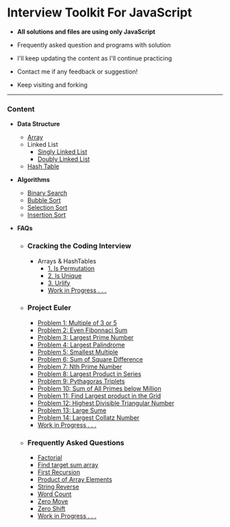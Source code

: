 # Interview Toolkit For **JavaScript**

* **All solutions and files are using only JavaScript**

* Frequently asked question and programs with solution

* I'll keep updating the content as I'll continue practicing

* Contact me if any feedback or suggestion!

* Keep visiting and forking

---

### Content

  * **Data Structure**
    * [Array](https://github.com/CUManiar/interview-toolkit-javascript/blob/master/Data%20Structure/Array.js)
    * Linked List
      * [Singly Linked List](https://github.com/CUManiar/interview-toolkit-javascript/blob/master/Data%20Structure/LinkedList.js)
      * [Doubly Linked List](https://github.com/CUManiar/interview-toolkit-javascript/blob/master/Data%20Structure/DoublyLinkedList.js)
    * [Hash Table](https://github.com/CUManiar/interview-toolkit-javascript/blob/master/Data%20Structure/HashTable.js)



  * **Algorithms**
    * [Binary Search](https://github.com/CUManiar/interview-toolkit-javascript/blob/master/Algorithms/binraySearch.js)
    * [Bubble Sort](https://github.com/CUManiar/interview-toolkit-javascript/blob/master/Algorithms/bubbleSort.js)
    * [Selection Sort](https://github.com/CUManiar/interview-toolkit-javascript/blob/master/Algorithms/insertionSort.js)
    * [Insertion Sort](https://github.com/CUManiar/interview-toolkit-javascript/blob/master/Algorithms/selectionSort.js)


  * **FAQs**
  
    * ### Cracking the Coding Interview
      * Arrays & HashTables
        * [1. Is Permutation](https://github.com/CUManiar/interview-toolkit-javascript/blob/master/Practice%20Questions/CrackingTheCodingInterview/IsPermutation.js)
        * [2. Is Unique](https://github.com/CUManiar/interview-toolkit-javascript/blob/master/Practice%20Questions/CrackingTheCodingInterview/IsUnique.js)
        * [3. Urlify](https://github.com/CUManiar/interview-toolkit-javascript/blob/master/Practice%20Questions/CrackingTheCodingInterview/Urlify.js)
        * [Work in Progress . . . ](https://github.com/CUManiar/interview-toolkit-javascript/tree/master/Practice%20Questions/CrackingTheCodingInterview)

     * ### Project Euler
       * [Problem 1: Multiple of 3 or 5](https://github.com/CUManiar/interview-toolkit-javascript/blob/master/Practice%20Questions/Project_Euler/1_multiple3or5.js)
       * [Problem 2: Even Fibonnaci Sum](https://github.com/CUManiar/interview-toolkit-javascript/blob/master/Practice%20Questions/Project_Euler/2_evenFibonacciSum.js)
       * [Problem 3: Largest Prime Number](https://github.com/CUManiar/interview-toolkit-javascript/blob/master/Practice%20Questions/Project_Euler/3_largestPrimeNumber.js)
       * [Problem 4: Largest Palindrome](https://github.com/CUManiar/interview-toolkit-javascript/blob/master/Practice%20Questions/Project_Euler/4_largestPalindrom.js)
       * [Problem 5: Smallest Multiple](https://github.com/CUManiar/interview-toolkit-javascript/blob/master/Practice%20Questions/Project_Euler/5_smallestMultiple.js)
       * [Problem 6: Sum of Square Difference](https://github.com/CUManiar/interview-toolkit-javascript/blob/master/Practice%20Questions/Project_Euler/6_sumSquareDifference.js)
       * [Problem 7: Nth Prime Number](https://github.com/CUManiar/interview-toolkit-javascript/blob/master/Practice%20Questions/Project_Euler/7_nthPrimeNumber.js)
       * [Problem 8: Largest Product in Series](https://github.com/CUManiar/interview-toolkit-javascript/blob/master/Practice%20Questions/Project_Euler/8_LargestProductInSeries.js)
       * [Problem 9: Pythagoras Triplets](https://github.com/CUManiar/interview-toolkit-javascript/blob/master/Practice%20Questions/Project_Euler/9_ProductOfPythagorasTriplates.js)
       * [Problem 10: Sum of All Primes below Million](https://github.com/CUManiar/interview-toolkit-javascript/blob/master/Practice%20Questions/Project_Euler/10_FindSumOfPrimes.js)
       * [Problem 11: Find Largest product in the Grid](https://github.com/CUManiar/interview-toolkit-javascript/blob/master/Practice%20Questions/Project_Euler/11_LargestProductInGrid.js)
       * [Problem 12: Highest Divisible Triangular Number](https://github.com/CUManiar/interview-toolkit-javascript/blob/master/Practice%20Questions/Project_Euler/12_HighlyDivisibleTriangularNumber.js)
       * [Problem 13: Large Sume](https://github.com/CUManiar/interview-toolkit-javascript/blob/master/Practice%20Questions/Project_Euler/13_LargeSum.js)
       * [Problem 14: Largest Collatz Number](https://github.com/CUManiar/interview-toolkit-javascript/blob/master/Practice%20Questions/Project_Euler/14_LargestColltzNumber.js)
       * [Work in Progress . . . ](https://github.com/CUManiar/interview-toolkit-javascript/tree/master/Practice%20Questions/Project_Euler)
       
     * ### Frequently Asked Questions
       * [Factorial](https://github.com/CUManiar/interview-toolkit-javascript/blob/master/Practice%20Questions/Frequently_Asked/factorial.js)
       * [Find target sum array](https://github.com/CUManiar/interview-toolkit-javascript/blob/master/Practice%20Questions/Frequently_Asked/findTargetSumArray.js)
       * [First Recursion](https://github.com/CUManiar/interview-toolkit-javascript/blob/master/Practice%20Questions/Frequently_Asked/firstRecurrence.js)
       * [Product of Array Elements](https://github.com/CUManiar/interview-toolkit-javascript/blob/master/Practice%20Questions/Frequently_Asked/productOfArray.js)
       * [String Reverse](https://github.com/CUManiar/interview-toolkit-javascript/blob/master/Practice%20Questions/Frequently_Asked/stringReverse.js)
       * [Word Count](https://github.com/CUManiar/interview-toolkit-javascript/blob/master/Practice%20Questions/Frequently_Asked/wordCount.js)
       * [Zero Move](https://github.com/CUManiar/interview-toolkit-javascript/blob/master/Practice%20Questions/Frequently_Asked/zeroMoves.js)
       * [Zero Shift](https://github.com/CUManiar/interview-toolkit-javascript/blob/master/Practice%20Questions/Frequently_Asked/zeroShift.js)
       * [Work in Progress . . . ](https://github.com/CUManiar/interview-toolkit-javascript/tree/master/Practice%20Questions/Frequently_Asked)
